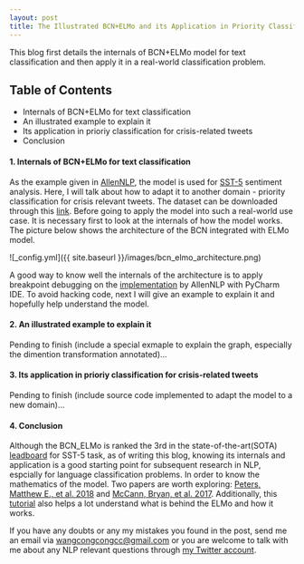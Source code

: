 ```yaml
---
layout: post
title: The Illustrated BCN+ELMo and its Application in Priority Classification 
---
```


This blog first details the internals of BCN+ELMo model for text classification and then apply it in a real-world classification problem. 

## Table of Contents
- Internals of BCN+ELMo for text classification
- An illustrated example to explain it
- Its application in prioriy classification for crisis-related tweets
- Conclusion


#### 1. Internals of BCN+ELMo for text classification

As the example given in [AllenNLP](https://allennlp.org/), the model is used for [SST-5](https://nlp.stanford.edu/sentiment/index.html) sentiment analysis. Here, I will talk about how to adapt it to another domain - priority classification for crisis relevant tweets. The dataset can be downloaded through this [link](/files/train_dataset_gt.json). Before going to apply the model into such a real-world use case. It is necessary first to look at the internals of how the model works. The picture below shows the architecture of the BCN integrated with ELMo model.

![_config.yml]({{ site.baseurl }}/images/bcn_elmo_architecture.png)


A good way to know well the internals of the architecture is to apply breakpoint debugging on the [implementation](https://github.com/allenai/allennlp/blob/master/allennlp/models/biattentive_classification_network.py) by AllenNLP with PyCharm IDE. To avoid hacking code, next I will give an example to explain it and hopefully help understand the model.

#### 2. An illustrated example to explain it

Pending to finish (include a special exmaple to explain the graph, especially the dimention transformation annotated)...

#### 3. Its application in prioriy classification for crisis-related tweets

Pending to finish (include source code implemented to adapt the model to a new domain)...

#### 4. Conclusion

Although the BCN_ELMo is ranked the 3rd in the state-of-the-art(SOTA) [leadboard](https://paperswithcode.com/sota/sentiment-analysis-on-sst-5-fine-grained) for SST-5 task, as of writing this blog, knowing its internals and application is a good starting point for subsequent research in NLP, espcially for language classification problems. In order to know the mathematics of the model. Two papers are worth exploring: [Peters, Matthew E., et al. 2018](https://arxiv.org/pdf/1802.05365.pdf) and [McCann, Bryan, et al. 2017](https://arxiv.org/pdf/1708.00107.pdf). Additionally, this [tutorial](http://www.realworldnlpbook.com/blog/improving-sentiment-analyzer-using-elmo.html) also helps a lot understand what is behind the ELMo and how it works.

If you have any doubts or any my mistakes you found in the post, send me an email via [wangcongcongcc@gmail.com](mailto:wangcongcongcc@gmail.com) or you are welcome to talk with me about any NLP relevant questions through [my Twitter account](https://twitter.com/WangcongcongCC).

 